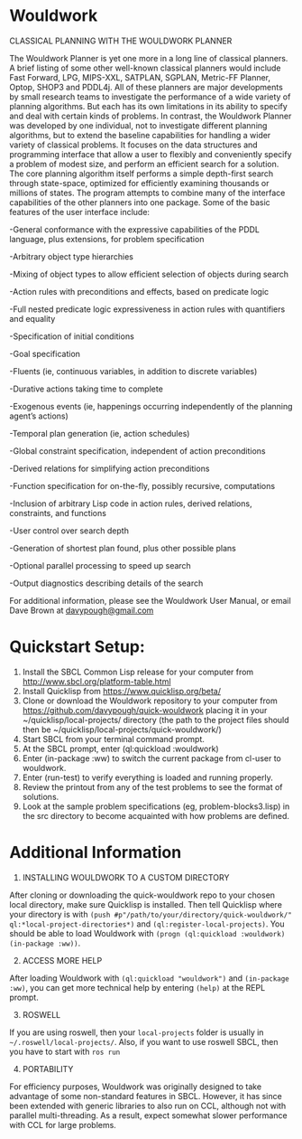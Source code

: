# Wouldwork
CLASSICAL PLANNING WITH THE WOULDWORK PLANNER

The Wouldwork Planner is yet one more in a long line of classical planners.  A brief listing of some other well-known classical planners would include Fast Forward, LPG, MIPS-XXL, SATPLAN, SGPLAN, Metric-FF Planner, Optop, SHOP3 and PDDL4j.  All of these planners are major developments by small research teams to investigate the performance of a wide variety of planning algorithms.  But each has its own limitations in its ability to specify and deal with certain kinds of problems.  In contrast, the Wouldwork Planner was developed by one individual, not to investigate different planning algorithms, but to extend the baseline capabilities for handling a wider variety of classical problems.  It focuses on the data structures and programming interface that allow a user to flexibly and conveniently specify a problem of modest size, and perform an efficient search for a solution.  The core planning algorithm itself performs a simple depth-first search through state-space, optimized for efficiently examining thousands or millions of states.  The program attempts to combine many of the interface capabilities of the other planners into one package.  Some of the basic features of the user interface include:

-General conformance with the expressive capabilities of the PDDL language, plus extensions, for problem specification

-Arbitrary object type hierarchies

-Mixing of object types to allow efficient selection of objects during search

-Action rules with preconditions and effects, based on predicate logic

-Full nested predicate logic expressiveness in action rules with quantifiers and equality

-Specification of initial conditions

-Goal specification

-Fluents (ie, continuous variables, in addition to discrete variables)

-Durative actions taking time to complete

-Exogenous events (ie, happenings occurring independently of the planning agent’s actions)

-Temporal plan generation (ie, action schedules)

-Global constraint specification, independent of action preconditions

-Derived relations for simplifying action preconditions

-Function specification for on-the-fly, possibly recursive, computations

-Inclusion of arbitrary Lisp code in action rules, derived relations, constraints, and functions

-User control over search depth

-Generation of shortest plan found, plus other possible plans

-Optional parallel processing to speed up search

-Output diagnostics describing details of the search

For additional information, please see the Wouldwork User Manual,
or email Dave Brown at davypough@gmail.com


# Quickstart Setup:
1)	Install the SBCL Common Lisp release for your computer from http://www.sbcl.org/platform-table.html
2)	Install Quicklisp from https://www.quicklisp.org/beta/ 
3)	Clone or download the Wouldwork repository to your computer from https://github.com/davypough/quick-wouldwork placing it in your ~/quicklisp/local-projects/ directory (the path to the project files should then be ~/quicklisp/local-projects/quick-wouldwork/)
4)	Start SBCL from your terminal command prompt.
5)	At the SBCL prompt, enter (ql:quickload :wouldwork)
6)	Enter (in-package :ww) to switch the current package from cl-user to wouldwork.
7)	Enter (run-test) to verify everything is loaded and running properly.
8)	Review the printout from any of the test problems to see the format of solutions.
9)	Look at the sample problem specifications (eg, problem-blocks3.lisp) in the src directory to become acquainted with how problems are defined.

# Additional Information

1. INSTALLING WOULDWORK TO A CUSTOM DIRECTORY

After cloning or downloading the quick-wouldwork repo to your chosen local directory,
make sure Quicklisp is installed. Then tell Quicklisp where your directory is with
`(push #p"/path/to/your/directory/quick-wouldwork/" ql:*local-project-directories*)`
and `(ql:register-local-projects)`. You should be able to load Wouldwork with
`(progn (ql:quickload :wouldwork) (in-package :ww))`. 

2. ACCESS MORE HELP

After loading Wouldwork with `(ql:quickload "wouldwork")` and `(in-package :ww)`,
you can get more technical help by entering `(help)` at the REPL prompt.

3. ROSWELL

If you are using roswell, then your `local-projects` folder is usually in 
`~/.roswell/local-projects/`. Also, if you want to use roswell SBCL,
then you have to start with `ros run`

4. PORTABILITY

For efficiency purposes, Wouldwork was originally designed to take advantage of some non-standard features in SBCL.
However, it has since been extended with generic libraries to also run on CCL, although not with parallel multi-threading.
As a result, expect somewhat slower performance with CCL for large problems.
